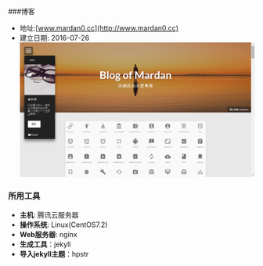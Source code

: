 ###博客
- 地址:[www.mardan0.cc](http://www.mardan0.cc)  
- 建立日期: 2016-07-26
![image](https://github.com/mardan00/Blog/blob/master/images/reduce.png)


### 所用工具
- **主机**: 腾讯云服务器
- **操作系统**: Linux(CentOS7.2)
- **Web服务器**: nginx
- **生成工具**：jekyll
- **导入jekyll主题**：hpstr
